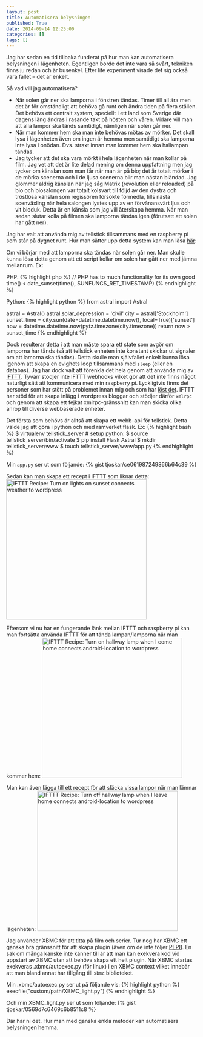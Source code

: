 ```yaml
---
layout: post
title: Automatisera belysningen
published: True
date: 2014-09-14 12:25:00
categories: []
tags: []
---
```


Jag har sedan en tid tillbaka funderat på hur man kan automatisera belysningen i lägenheten. Egentligen borde det inte vara så svårt, tekniken finns ju redan och är busenkel. Efter lite experiment visade det sig också vara fallet – det är enkelt.

Så vad vill jag automatisera?

- När solen går ner ska lamporna i fönstren tändas. Timer till all ära men det är för omständligt att behöva gå runt och ändra tiden på flera ställen. Det behövs ett centralt system, speciellt i ett land som Sverige där dagens läng ändras i rasande takt på hösten och våren. Vidare vill man att alla lampor ska tänds samtidigt, nämligen när solen går ner.
- När man kommer hem ska man inte behövas mötas av mörker. Det skall lysa i lägenheten även om ingen är hemma men samtidigt ska lamporna inte lysa i onödan. Dvs. straxt innan man kommer hem ska hallampan tändas.
- Jag tycker att det ska vara mörkt i hela lägenheten när man kollar på film. Jag vet att det är lite delad mening om denna uppfattning men jag tycker om känslan som man får när man är på bio; det är totalt mörker i de mörka scenerna och i de ljusa scenerna blir man nästan bländad. Jag glömmer aldrig känslan när jag såg Matrix (revolution eller reloaded) på bio och biosalongen var totalt kolsvart till följd av den dystra och tröstlösa känslan som regissören försökte förmedla, tills nästa scenväxling när hela salongen lystes upp av en förvånansvärt ljus och vit bioduk. Detta är en känsla som jag vill återskapa hemma. När man sedan slutar kolla på filmen ska lamporna tändas igen (förutsatt att solen har gått ner).

Jag har valt att använda mig av tellstick tillsammans med en raspberry pi som står på dygnet runt. Hur man sätter upp detta system kan man läsa [här](/2014/09/06/install-tellstick-on-raspberry-pi.html):

Om vi börjar med att lamporna ska tändas när solen går ner. Man skulle kunna lösa detta genom att ett script kollar om solen har gått ner med jämna mellanrum. Ex:

PHP:
{% highlight php %}
// PHP has to much functionality for its own good
time() < date_sunset(time(), SUNFUNCS_RET_TIMESTAMP)
{% endhighlight %}

Python:
{% highlight python %}
from astral import Astral

astral = Astral()
astral.solar_depression = 'civil'
city = astral['Stockholm']
sunset_time = city.sun(date=datetime.datetime.now(), local=True)['sunset']
now = datetime.datetime.now(pytz.timezone(city.timezone))
return now > sunset_time
{% endhighlight %}

Dock resulterar detta i att man måste spara ett state som avgör om lamporna har tänds (så att tellstick enheten inte konstant skickar ut signaler om att lamorna ska tändas). Detta skulle man självfallet enkelt kunna lösa igenom att skapa en evighets loop tillsammans med <code>sleep</code> (eller en databas). Jag har dock valt att förenkla det hela genom att använda mig av [IFTTT](https://ifttt.com). Tyvärr stödjer inte IFTTT webhooks vilket gör att det inte finns något naturligt sätt att kommunicera med min raspberry pi. Lyckligtvis finns det personer som har stött på problemet innan mig och som har [löst det](https://github.com/captn3m0/ifttt-webhook). IFTTT har stöd för att skapa inlägg i wordpress bloggar och stödjer därför <code>xmlrpc</code> och genom att skapa ett fejkat xmlrpc-gränssnitt kan man skicka olika anrop till diverse webbaserade enheter.

Det första som behövs är alltså att skapa ett webb-api för tellstick. Detta valde jag att göra i python och med ramverket flask. Ex:
{% highlight bash %}
$ virtualenv tellstick_server # setup python:
$ source tellstick_server/bin/activate
$ pip install Flask Astral
$ mkdir tellstick_server/www
$ touch tellstick_server/www/app.py
{% endhighlight %}

Min <code>app.py</code> ser ut som följande:
{% gist tjoskar/ce061987249866b64c39 %}

Sedan kan man skapa ett recept i IFTTT som liknar detta:
<a href="https://ifttt.com/view_embed_recipe/203399-turn-on-lights-on-sunset" target = "_blank" class="embed_recipe embed_recipe-l_24" id= "embed_recipe-203399"><img src= 'https://ifttt.com/recipe_embed_img/203399' alt="IFTTT Recipe: Turn on lights on sunset connects weather to wordpress" width="370px" style="max-width:100%"/></a>

Eftersom vi nu har en fungerande länk mellan IFTTT och raspberry pi kan man fortsätta använda IFTTT för att tända lampan/lamporna när man kommer hem:
<a href="https://ifttt.com/view_embed_recipe/203400-turn-on-hallway-lamp-when-i-come-home" target = "_blank" class="embed_recipe embed_recipe-l_37" id= "embed_recipe-203400"><img src= 'https://ifttt.com/recipe_embed_img/203400' alt="IFTTT Recipe: Turn on hallway lamp when I come home connects android-location to wordpress" width="370px" style="max-width:100%"/></a>

Man kan även lägga till ett recept för att släcka vissa lampor när man lämnar lägenheten:
<a href="https://ifttt.com/view_embed_recipe/203403-turn-off-hallway-lamp-when-i-leave-home" target = "_blank" class="embed_recipe embed_recipe-l_39" id= "embed_recipe-203403"><img src= 'https://ifttt.com/recipe_embed_img/203403' alt="IFTTT Recipe: Turn off hallway lamp when I leave home connects android-location to wordpress" width="370px" style="max-width:100%"/></a>


Jag använder XBMC för att titta på film och serier. Tur nog har XBMC ett ganska bra gränssnitt för att skapa plugin (även om de inte följer [PEP8](http://legacy.python.org/dev/peps/pep-0008/). En sak om många kanske inte känner till är att man kan exekvera kod vid uppstart av XBMC utan att behöva skapa ett helt plugin. När XBMC startas exekveras .xbmc/autoexec.py (för linux) i en XBMC context vilket innebär att man bland annat har tillgång till <code>xbmc</code> biblioteket.

Min .xbmc/autoexec.py ser ut på följande vis:
{% highlight python %}
execfile("custom/path/XBMC_light.py")
{% endhighlight %}

Och min XBMC_light.py ser ut som följande:
{% gist tjoskar/0569d7c6469c6b8511c8 %}

Där har ni det. Hur man med ganska enkla metoder kan automatisera belysningen hemma.

<script async type="text/javascript" src= "//ifttt.com/assets/embed_recipe.js"></script>
